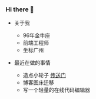 ### Hi there 👋

<!--
**Kevin031/Kevin031** is a ✨ _special_ ✨ repository because its `README.md` (this file) appears on your GitHub profile.

Here are some ideas to get you started:

- 🔭 I’m currently working on ...
- 🌱 I’m currently learning ...
- 👯 I’m looking to collaborate on ...
- 🤔 I’m looking for help with ...
- 💬 Ask me about ...
- 📫 How to reach me: ...
- 😄 Pronouns: ...
- ⚡ Fun fact: ...
-->

- 关于我
  - 96年金牛座
  - 前端工程师
  - 坐标广州

- 最近在做的事情
  - 造点小轮子 [传送门](https://github.com/Kevin031/my-awesome-wheels)
  - 博客图床迁移
  - 写一个轻量的在线代码编辑器
